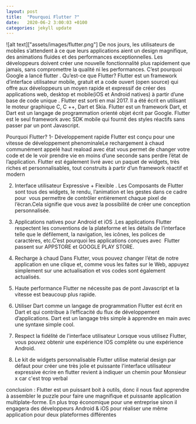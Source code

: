 ```yaml
---
layout: post
title:  "Pourquoi Flutter ?"
date:   2020-06-2 3:00:03 +0100
categories: jekyll update
---
```


![alt text]["assets/images/flutter.png"]
De nos jours, les utilisateurs de mobiles s’attendent à ce que leurs applications aient un design magnifique, des animations fluides et des performances exceptionnelles. Les développeurs doivent créer une nouvelle fonctionnalité plus rapidement que jamais, sans compromettre la qualité ni les performances. C’est pourquoi Google a lancé flutter . 
Qu’est-ce que Flutter?
Flutter est un framework d’interface utilisateur mobile, gratuit et a code ouvert (open source) qui offre aux développeurs un moyen rapide et expressif de créer des applications web, desktop et mobile(iOS et Android natives) à partir d’une base de code unique . Flutter est sorti en mai 2017. Il a été écrit en utilisant le moteur graphique C, C ++, Dart et Skia. Flutter est un framework Dart, et Dart est un langage de programmation orienté objet écrit par Google. Flutter est le seul framework avec SDK mobile qui fournit des styles réactifs sans passer par un pont Javascript.

Pourquoi Flutter?
1- Développement rapide
Flutter est conçu pour une vitesse de développement phenominaleLe rechargement à chaud communément appelé haut reaload avec état vous permet de changer votre code et de le voir prendre vie en moins d’une seconde sans perdre l’état de l’application. Flutter est également livré avec un paquet de widgets, très riches et personnalisables, tout construits à partir d’un framework réactif et modern

2. Interface utilisateur Expressive + Flexible . Les Composants de Flutter sont tous  des widgets, le rendu, l’animation et les gestes dans ce cadre pour  vous permettre de contrôler entièrement chaque pixel de l’écran.Cela signifie que vous avez la possibilité de créer une conception personnalisée.
3. Applications natives pour Android et iOS .Les applications Flutter respectent les conventions de la plateforme et les détails de l’interface telle que le défilement, la navigation, les icônes, les polices de caractères, etc.C’est pourquoi les applications conçues avec  Flutter passent sur APPSTORE et GOOGLE PLAY STORE.

4. Recharge à chaud
Dans Flutter, vous pouvez changer l’état de notre application en une clique et, comme vous les faites sur le Web, appuyez simplement sur une actualisation et vos codes sont également actualisés.
5. Haute performance
Flutter ne nécessite pas de pont Javascript et la vitesse est beaucoup plus rapide.
6. Utiliser Dart comme un langage de programmation
Flutter est écrit en Dart et qui contribue à l’efficacité du flux de développement d’applications. Dart est un langage très simple à apprendre en main avec une syntaxe simple cool.
7. Respect la fidélité de l’interface utilisateur
Lorsque vous utilisez Flutter, vous pouvez obtenir une expérience IOS complète ou une expérience Android. 
9. Le kit de widgets personnalisable
Flutter utilise material design par défaut pour créer une très jolie et puissante l'interface utilisateur expressive écrire en flutter revient à indiquer un chemin pour Monsieur x car c'est trop verbal

conclusion :  Flutter est un puissant boit à outils, donc il nous faut apprendre à assembler le puzzle pour faire une magnifique et puissante application multiplate-forme. En plus trop économique pour une entreprise sinon il engagera des développeurs Android & iOS pour réaliser une même application pour deux plateformes différentes